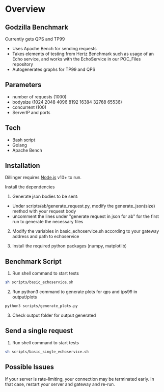# Overview
## Godzilla Benchmark

Currently gets QPS and TP99

- Uses Apache Bench for sending requests
- Takes elements of testing from Hertz Benchmark such as usage of an Echo service, and works with the EchoService in our POC_Files repository
- Autogenerates graphs for TP99 and QPS

## Parameters

- number of requests (1000)
- bodysize (1024 2048 4096 8192 16384 32768 65536)
- concurrent (100)
- ServerIP and ports

## Tech

- Bash script
- Golang
- Apache Bench

## Installation

Dillinger requires [Node.js](https://nodejs.org/) v10+ to run.

Install the dependencies

1. Generate json bodies to be sent:
- Under scripts/ab/generate_request.py, modify the generate_json(size) method with your request body
- uncomment the lines under "generate request in json for ab" for the first run to generate the necessary files

2. Modify the variables in basic_echoservice.sh according to your gateway address and path to echoservice

3. Install the required python packages (numpy, matplotlib)

## Benchmark Script

1. Run shell command to start tests
```sh
sh scripts/basic_echoservice.sh
```
2. Run python3 command to generate plots for qps and tps99 in output/plots
```sh
python3 scripts/generate_plots.py
```
3. Check output folder for output generated

## Send a single request
1. Run shell command to start tests
```sh
sh scripts/basic_single_echoservice.sh
```

## Possible Issues
If your server is rate-limiting, your connection may be terminated early. In that case, restart your server and gateway and re-run.




